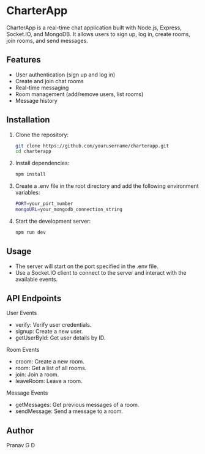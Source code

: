 # CharterApp

CharterApp is a real-time chat application built with Node.js, Express, Socket.IO, and MongoDB. It allows users to sign up, log in, create rooms, join rooms, and send messages.

## Features

- User authentication (sign up and log in)
- Create and join chat rooms
- Real-time messaging
- Room management (add/remove users, list rooms)
- Message history


## Installation

1. Clone the repository:
   
   ```sh
   git clone https://github.com/yourusername/charterapp.git
   cd charterapp
   ```
2. Install dependencies:
   
   ```sh
   npm install
   ```
3. Create a .env file in the root directory and add the following environment variables:
   
    ```sh
    PORT=your_port_number
    mongoURL=your_mongodb_connection_string
    ```
4. Start the development server:
   
     ```sh
     npm run dev
     ```

## Usage

- The server will start on the port specified in the .env file. 
- Use a Socket.IO client to connect to the server and interact with the available events.

## API Endpoints

User Events

- verify: Verify user credentials.
- signup: Create a new user.
- getUserById: Get user details by ID.
  
Room Events

- croom: Create a new room.
- room: Get a list of all rooms.
- join: Join a room.
- leaveRoom: Leave a room.
  
Message Events
- getMessages: Get previous messages of a room.
- sendMessage: Send a message to a room.

## Author

Pranav G D
